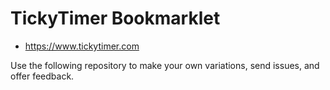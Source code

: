 # TickyTimer Bookmarklet

- https://www.tickytimer.com

Use the following repository to make your own variations, send issues, and offer feedback.
